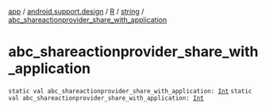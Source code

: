 [app](../../../index.md) / [android.support.design](../../index.md) / [R](../index.md) / [string](index.md) / [abc_shareactionprovider_share_with_application](.)

# abc_shareactionprovider_share_with_application

`static val abc_shareactionprovider_share_with_application: `[`Int`](https://kotlinlang.org/api/latest/jvm/stdlib/kotlin/-int/index.html)
`static val abc_shareactionprovider_share_with_application: `[`Int`](https://kotlinlang.org/api/latest/jvm/stdlib/kotlin/-int/index.html)
